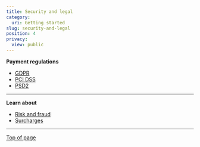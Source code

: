 ```yaml
---
title: Security and legal
category:
  uri: Getting started
slug: security-and-legal
position: 4
privacy:
  view: public
---
```

**Payment regulations**

* [GDPR](/docs/gdpr/)
* [PCI DSS](/docs/pci-dss/)
* [PSD2](/docs/psd2/)

***

**Learn about**

* [Risk and fraud](/docs/risk-fraud/)
* [Surcharges](/docs/surcharges/)

***

[Top of page](#)
